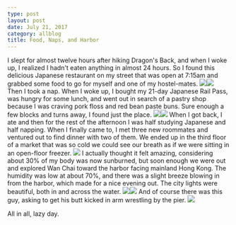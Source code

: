 ```yaml
---
type: post
layout: post
date: July 21, 2017
category: allblog
title: Food, Naps, and Harbor
---
```


I slept for almost twelve hours after hiking Dragon's Back, and when I woke up, I realized I hadn't eaten anything in almost 24 hours. So I found this delicious Japanese restaurant on my street that was open at 7:15am and grabbed some food to go for myself and one of my hostel-mates. <img class='post-img' src='{{ "/assets/img/travel/SE_Asia/Day4/IMG_20170721_072218.jpeg" }}'/><img class='post-img' src='{{ "/assets/img/travel/SE_Asia/Day4/IMG_20170721_074221.jpeg" }}'/> Then I took a nap. When I woke up, I bought my 21-day Japanese Rail Pass, was hungry for some lunch, and went out in search of a pastry shop because I was craving pork floss and red bean paste buns. Sure enough a few blocks and turns away, I found just the place. <img class='post-img' src='{{ "/assets/img/travel/SE_Asia/Day4/IMG_20170721_120036.jpeg" }}'/><img class='post-img' src='{{ "/assets/img/travel/SE_Asia/Day4/IMG_20170721_120105.jpeg" }}'/> When I got back, I ate and then for the rest of the afternoon I was half studying Japanese and half napping. When I finally came to, I met three new roommates and ventured out to find dinner with two of them. We ended up in the third floor of a market that was so cold we could see our breath as if we were sitting in an open-floor freezer. <img class='post-img' src='{{ "/assets/img/travel/SE_Asia/Day4/IMG_20170721_191329.jpeg" }}'/> I actually thought it felt amazing, considering about 30% of my body was now sunburned, but soon enough we were out and explored Wan Chai toward the harbor facing mainland Hong Kong. The humidity was low at about 70%, and there was a slight breeze blowing in from the harbor, which made for a nice evening out. The city lights were beautiful, both in and across the water. <img class='post-img' src='{{ "/assets/img/travel/SE_Asia/Day4/IMG_20170721_201115.jpeg" }}'/><img class='post-img' src='{{ "/assets/img/travel/SE_Asia/Day4/IMG_20170721_203946~2.jpeg" }}'/> And of course there was this guy, asking to get his butt kicked in arm wrestling by the pier. <img class='post-img' src='{{ "/assets/img/travel/SE_Asia/Day4/IMG_20170721_204718~2.jpeg" }}'/>

All in all, lazy day.
